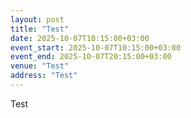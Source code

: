 ```yaml
---
layout: post
title: "Test"
date: 2025-10-07T10:15:00+03:00
event_start: 2025-10-07T10:15:00+03:00
event_end: 2025-10-07T20:15:00+03:00
venue: "Test"
address: "Test"
---
```


Test

